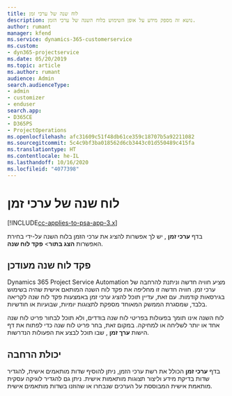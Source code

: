 ```yaml
---
title: לוח שנה של ערכי זמן
description: נושא זה מספק מידע על אופן השימוש בלוח השנה של ערכי הזמן.
author: rumant
manager: kfend
ms.service: dynamics-365-customerservice
ms.custom:
- dyn365-projectservice
ms.date: 05/20/2019
ms.topic: article
ms.author: rumant
audience: Admin
search.audienceType:
- admin
- customizer
- enduser
search.app:
- D365CE
- D365PS
- ProjectOperations
ms.openlocfilehash: afc31609c51f48db61ce359c18707b5a92211082
ms.sourcegitcommit: 5c4c9bf3ba018562d6cb3443c01d550489c415fa
ms.translationtype: HT
ms.contentlocale: he-IL
ms.lasthandoff: 10/16/2020
ms.locfileid: "4077398"
---
```

# <a name="time-entry-calendar"></a>לוח שנה של ערכי זמן

[!INCLUDE[cc-applies-to-psa-app-3.x](../includes/cc-applies-to-psa-app-3x.md)]

בדף **ערכי זמן** , יש לך אפשרות להציג את ערכי הזמן בלוח השנה על-ידי בחירת האפשרות **הצג בתור**\> **פקד לוח שנה**.

## <a name="updated-calendar-control"></a>פקד לוח שנה מעודכן

Dynamics 365 Project Service Automation מציע חוויה חדשה וניתנת להרחבה של ערכי זמן. חוויה חדשה זו מחליפה את פקד לוח השנה המותאם אישית שהיה בשימוש בגירסאות קודמות. עם זאת, עדיין תוכל להציג ערכי זמן באמצעות פקד לוח שנה לקריאה בלבד, שמסגרת הממשק המאוחד מספקת לתצוגות יומיות, שבועיות או חודשיות.

לוח השנה אינו תומך בפעולות בפריטי לוח שנה בודדים, ולא תוכל לבחור פריט לוח שנה אחד או יותר לשליחה או למחיקה. במקום זאת, בחר פריט לוח שנה כדי לפתוח את דף הישות **ערך זמן** , שבו תוכל לבצע את הפעולות הנדרשות.

## <a name="extensibility"></a>יכולת הרחבה

בדף **ערכי זמן** הכולל את רשת ערכי הזמן, ניתן להוסיף שדות מותאמים אישית, להגדיר שדות בדיקת מידע וליצור תצוגות מותאמות אישית. ניתן גם להגדיר לוגיקה עסקית מותאמת אישית המבוססת על הערכים שנבחרו או שהוזנו בשדות מותאמים אישית.
